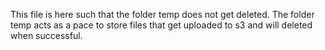 This file is here such that the folder temp does not get deleted. The folder temp acts as a pace to store files that get uploaded to s3 and will deleted when successful.